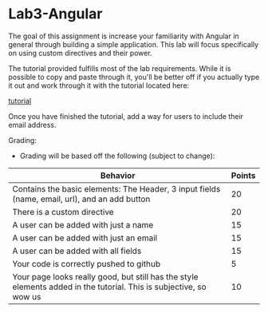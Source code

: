 # Lab3-Angular

The goal of this assignment is increase your familiarity with Angular in general through building a simple application. 
This lab will focus specifically on using custom directives and their power. 

The tutorial provided fulfills most of the lab requirements. 
While it is possible to copy and paste through it, 
you'll be better off if you actually type it out and work through it with the tutorial located here:

[tutorial](https://github.com/BYUCS260/Lab3-Angular/wiki/Tutorial)

Once you have finished the tutorial, 
add a way for users to include their email address. 

Grading:

- Grading will be based off the following (subject to change):

Behavior | Points
--- | ---
Contains the basic elements: The Header, 3 input fields (name, email, url), and an add button | 20
There is a custom directive | 20
A user can be added with just a name | 15
A user can be added with just an email | 15
A user can be added with all fields | 15
Your code is correctly pushed to github | 5
Your page looks really good, but still has the style elements added in the tutorial. This is subjective, so wow us | 10

